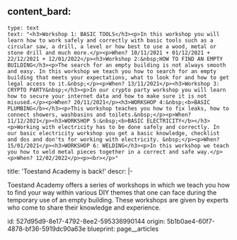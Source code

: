 content_bard:
  -
    type: text
    text: "<h3>Workshop 1: BASIC TOOLS</h3><p>In this workshop you will learn how to work safely and correctly with basic tools such as a circular saw, a drill, a level or how best to use a wood, metal or stone drill and much more.</p><p>When? 10/11/2021 + 01/12/2021 + 22/12/2021 + 12/01/2022</p><h3>Workshop 2:&nbsp;HOW TO FIND AN EMPTY BUILDING</h3><p>The search for an empty building is not always smooth and easy. In this workshop we teach you how to search for an empty building that meets your expectations, what to look for and how to get legal access to it.&nbsp;</p><p>When? 13/11/2021</p><h3>Workshop 3: CRYPTO PARTY&nbsp;</h3><p>In our crypto party workshop you will learn how to secure your internet data and how to make sure it is not misused.</p><p>When? 20/11/2021</p><h3>WORKSHOP 4:&nbsp;<b>BASIC PLUMBING</b></h3><p>This workshop teaches you how to fix leaks, how to connect showers, washbasins and toilets.&nbsp;</p><p>When? 11/12/2021</p><h3>WORKSHOP 5:&nbsp;<b>BASIC ELECTRICITY</b></h3><p>Working with electricity has to be done safely and correctly. In our basic electricity workshop you get a basic knowledge, checklist and dos and don'ts for working with electricity. &nbsp;</p><p>When? 15/01/2021</p><h3>WORKSHOP 6: WELDING</h3><p>In this workshop we teach you how to weld metal pieces together in a correct and safe way.</p><p>When? 12/02/2022</p><p><br></p>"
title: 'Toestand Academy is back!'
descr: |-
  <p>Toestand Academy offers a series of workshops in which we teach you how to find your way within various DIY themes that one can face during the temporary use of an empty building. These workshops are given by experts who come to share their knowledge and experience.
  </p>
id: 527d95d9-8e17-4792-8ee2-595336990144
origin: 5b1b0ae4-60f7-4878-bf36-5919dc90a63e
blueprint: page__articles
